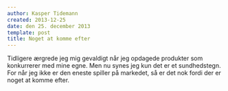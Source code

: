 ```yaml
---
author: Kasper Tidemann
created: 2013-12-25
date: den 25. december 2013
template: post
title: Noget at komme efter
---
```


Tidligere ærgrede jeg mig gevaldigt når jeg opdagede produkter som konkurrerer med mine egne. Men nu synes jeg kun det er et sundhedstegn. For når jeg ikke er den eneste spiller på markedet, så er det nok fordi der er noget at komme efter.